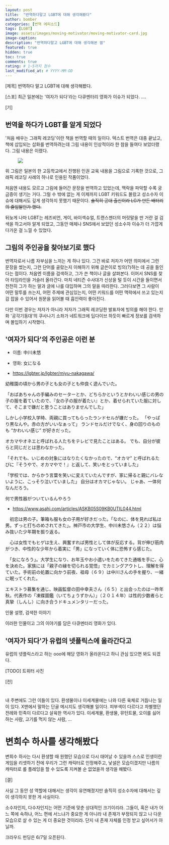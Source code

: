 ```yaml
---
layout: post
title:  "번역하다말고 LGBT에 대해 생각해봤다"
author: bomber
categories: [번역 에피소드]
tags: [LGBT]
image: assets/images/moving-motivator/moving-motivator-card.jpg
image-caption: 
description: "번역하다말고 LGBT에 대해 생각해본 썰"
featured: true
hidden: true
toc: true
comments: true
rating: # 1~5까지 점수
last_modified_at: # YYYY-MM-DD
---
```


[제목] 번역하다 말고 LGBT에 대해 생각해봤다.

[스포]
최근 일본에는 '여자가 되다'라는 다큐멘터리 영화가 이슈가 되었다. 
....


[기]
## 번역을 하다가 LGBT를 알게 되었다
'처음 배우는 그래픽 레코딩'이란 책을 번역할 때의 일이다. 
텍스트 번역은 대충 끝났고, 책에 삽입되는 삽화를 번역하려는데 그림 내용이 인상적이라 한 참을 들여다 보았더랬다. 그림 내용은 이랬다.

<figure>
<img class="middle" src="{{ site.baseurl }}/assets/images/being-woman/035-1.png" alter="">
<figcaption>
</figcaption>
</figure>

위 그림은 일본의 한 고등학교에서 진행된 인권 교육 내용을 그림으로 기록한 것으로, 그래픽 레코딩 사례의 하나로 인용된 작품이었다. 

처음엔 내용도 모르고 그림에 들어간 문장을 번역하고 있었는데, 맥락을 파악할 수록 궁금증이 생기는 거다. 그럴 수 밖에 없는 게 이제까지 LGBT 키워드도 몰랐고 성소수자 이슈에 대해서도 깊게 생각하지 못했기 때문이다. <del>솔직히 공대 출신이라 LG가 만든 배터리의 줄임말인가 했다.</del>

뒤늦게 나마 LGBT는 레즈비언, 게이, 바이섹슈얼, 트랜스젠더의 머릿말을 딴 거란 걸 검색을 하고서야 알게 되었고, 그동안 매체나 SNS에서 보았던 성소수자 이슈가 더 가깝게 다가온 걸 느낄 수 있었다.

## 그림의 주인공을 찾아보기로 했다
번역자로서 나름 자부심을 느끼는 게 하나 있다. 그건 바로 저자가 어떤 의미에서 그런 문장을 썼는지, 그런 단어를 골랐는지 이해하기 위해 글쓴이로 빙의(?)하는 데 공을 들인다는 점이다. 
처음엔 이름을 검색하고, 그가 쓴 책이나 글을 살펴본다. 이어서 SNS를 찾아 타임라인을 거슬러 올라간다. 마치 네티즌 수사대가 신상을 털 듯이 시간을 들이면서 천천히 그가 하는 말과 글에 나를 대입하며 그의 말을 따라한다. 그러다보면 그 사람이 어떤 말투를 쓰는지, 어떤 주제에 관심있는지, 어떤 키워드를 어떤 맥락에서 쓰고 있는지 감 잡을 수 있어서 원문을 읽어볼 때 흡인력이 좋아진다.

다만 이번 경우는 저자가 아니라 저자가 그래픽 레코딩한 발표자에 빙의를 해야 한다. 만화 '공각기동대'의 쿠사나기 소좌가 네트워크에 딥다이브 하듯이 빠르게 정보를 검색하며 몰입하기 시작했다. 

## '여자가 되다'의 주인공은 이런 분

* 이름: 中川未悠
* 영화: 女になる

* https://lgbter.jp/lgbter/miyu-nakagawa/

幼稚園の頃から男の子とも女の子とも仲良く遊んでいた。

「おばあちゃんの手編みのセーターとか、どちらかというとかわいい感じの男の子の服を着ていたので、『女の子の服が着たい』とか、着せられていた服に対して、そこまで嫌だと思うことはありませんでした」

しかし小学校入学時、両親に買ってもらったランドセルが嫌だった。
「やっぱり黒なんや。赤の方がいいなぁって」
ランドセルだけでなく、身の回りのものも “かわいい感じ” が好きだった。

オカマやオネエと呼ばれる人たちをテレビで見たことはある。
でも、自分が彼らと同じだとは思わなかった。

「それでも、いじめの対象にはなりたくなかったので、“オカマ” と呼ばれるたびに『そうやで、オカマやで！』と返して、笑いをとっていました」

「学校では、からかう言葉を笑いに変えていたんですが、家に帰ると親にバレないように、こっそり泣いていました」
自分はオカマじゃない。
じゃあ、一体何なんだろう。

何で男性器がついているんやろう


* https://www.asahi.com/articles/ASKB05S09KB0UTIL044.html

　初恋は男の子。筆箱も服も女の子用が好きだった。「なのに、体を見れば私は男。ずっと打ちのめされてきた」。神戸市の大学生、中川未悠さん（２２）は悩み抜いた少年期を振り返る。

　心は女性でもヒゲは生え、興奮すれば男性として体が反応する。背が伸び筋肉がつき、中性的な少年から着実に「男」になっていく体に恐怖すら感じた。

　「女になろう」。大学生になり、お年玉やお小遣いをためてきた通帳を手に、心を決めた。家族には「親子の縁を切られる覚悟」でカミングアウトし、理解を得ていた。手術前の処置に向かう前夜、祖母（６９）は中川さんの手を握り、一緒に眠ってくれた。

エキストラ募集を通じ、映画監督の田中幸夫さん（６５）と出会ったのは一昨年秋。代表作の「凍蝶圖鑑（いてちょうずかん）」（２０１４年）は性的少数者らと真摯（しんし）に向き合うドキュメンタリーだった。

인물 설명, 검색한 이야기

이러한 인물이고 그의 이야기를 담은 다큐멘터리 영화가 있다.

## '여자가 되다'가 유럽의 넷플릭스에 올라간다고

유럽의 넷플릭스라고 하는 ooo에 해당 영화가 올라온다고 하니 관심 있으면 봐도 되겠다.

[TODO] 트위터 사진 

[전]

# 

내 주변에도 그런 이들이 있다.
환생물이나 이세계물에는 나와 다른 육체로 거듭나는 일이 있다.
X맨에서 말하는 단골 메시지도 생각해볼 일이다.
피부색이 다르다고 차별했던 전례와 민족이 다르다고 살육한 역사가 있다.
이세계물, 환생물, 뮤턴트물, 
오이를 싫어하는 사람, 고기를 먹지 않는 사람, ...


# 변희수 하사를 생각해봤다
변희수 하사는 다시 환생할 때 원했던 모습으로 다시 태어날 수 있을까
스스로 인생이란 게임을 리셋하기 전에 우리가 그런 캐릭터로 인정해주고, 낯설은 모습이겠지만 나름의 캐릭터로 롤 플레잉을 할 수 있도록 지켜볼 순 없었을까 생각을 해봤다.


[결]

사실 그 동안 성 역할에 대해서는 생각이 유연해졌지만 솔직히 성소수자에 대해서는 깊이 생각하지 못한 게 사실이다.

소수자인지, 다수자인지는 어떤 기준에 맞춘 상대적인 크기이리라.
그들이, 혹은 내가 어느 쪽에 속하냐, 어느 편에 서느냐가 중요한 게 아니라
내 존재가 부정되지 않고 나 다운 모습으로 살 수 있는 게 더 중요한 것이리라.
단지 내 존재 자체를 인정 받고 싶어서가 아닐까.

크라우드 펀딩은 6/7일 오픈된다.